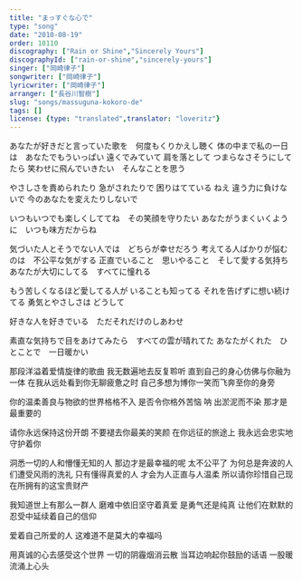 ```yaml
---
title: "まっすぐな心で"
type: "song"
date: "2010-08-19"
order: 10110
discography: ["Rain or Shine","Sincerely Yours"]
discographyId: ["rain-or-shine","sincerely-yours"]
singer: ["岡崎律子"]
songwriter: ["岡崎律子"]
lyricwriter: ["岡崎律子"]
arranger: ["長谷川智樹"]
slug: "songs/massuguna-kokoro-de"
tags: []
license: {type: "translated",translator: "loveritz"}
---
```


あなたが好きだと言っていた歌を　何度もくりかえし聴く 
体の中まで私の一日は　あなたでもういっぱい 
遠くでみていて 肩を落として つまらなさそうにしてたら 
笑わせに飛んでいきたい　そんなことを思う 

やさしさを責められたり 急がされたりで 困りはてている 
ねえ 違う力に負けないで 今のあなたを変えたりしないで 

いつもいつでも楽しくしててね　その笑顔を守りたい 
あなたがうまくいくように　いつも味方だからね 

気づいた人とそうでない人では　どちらが幸せだろう 
考えてる人ばかりが悩むのは　不公平な気がする 
正直でいること　思いやること　そして愛する気持ち 
あなたが大切にしてる　すべてに憧れる 

もう苦しくなるほど愛してる人が いることも知ってる 
それを告げずに想い続けてる 勇気とやさしさは どうして 

好きな人を好きでいる　ただそれだけのしあわせ 

素直な気持ちで目をあけてみたら　すべての雲が晴れてた 
あなたがくれた　ひとことで　一日暖かい

那段洋溢着爱情旋律的歌曲 我无数遍地去反复聆听 
直到自己的身心仿佛与你融为一体 
在我从远处看到你无聊疲惫之时 
自己多想为博你一笑而飞奔至你的身旁 

你的温柔善良与物欲的世界格格不入 是否令你格外苦恼 
呐 出淤泥而不染 那才是最重要的 

请你永远保持这份开朗 不要褪去你最美的笑颜 
在你远征的旅途上 我永远会忠实地守护着你 

洞悉一切的人和懵懂无知的人 那边才是最幸福的呢 
太不公平了 为何总是奔波的人们遭受风雨的洗礼 
只有懂得真爱的人 才会为人正直与人温柔 
所以请你珍惜自己现在所拥有的这宝贵财产 

我知道世上有那么一群人 磨难中依旧坚守着真爱 
是勇气还是纯真 让他们在默默的忍受中延续着自己的信仰 

爱着自己所爱的人 这难道不是莫大的幸福吗 

用真诚的心去感受这个世界 一切的阴霾烟消云散 
当耳边响起你鼓励的话语 一股暖流涌上心头
